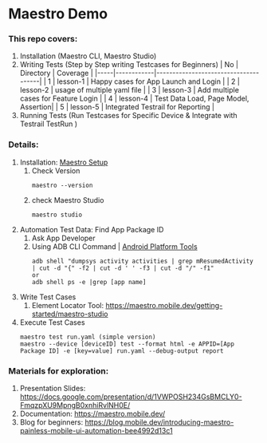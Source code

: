 # Maestro Demo

### This repo covers:
1. Installation (Maestro CLI, Maestro Studio)
2. Writing Tests (Step by Step writing Testcases for Beginners)
    |  No | Directory  |  Coverage                            |
    |-----|------------|--------------------------------------|
    | 1   | lesson-1   | Happy cases for App Launch and Login |
    | 2   | lesson-2   | usage of multiple yaml file          |
    | 3   | lesson-3   | Add multiple cases for Feature Login |
    | 4   | lesson-4   | Test Data Load, Page Model, Assertion|
    | 5   | lesson-5   | Integrated Testrail for Reporting    |
3. Running Tests (Run Testcases for Specific Device & Integrate with Testrail TestRun )

### Details:
1. Installation: [Maestro Setup](https://maestro.mobile.dev/getting-started/installing-maestro)
    1. Check Version 
        ```
        maestro --version
        ```
    2. check Maestro Studio
        ```
        maestro studio
        ```
2. Automation Test Data: Find App Package ID
    1. Ask App Developer
    2. Using ADB CLI Command | [Android Platform Tools](https://developer.android.com/tools/releases/platform-tools)
        ```
        adb shell "dumpsys activity activities | grep mResumedActivity | cut -d "{" -f2 | cut -d ' ' -f3 | cut -d "/" -f1"
        or
        adb shell ps -e |grep [app name]
        ```
3. Write Test Cases
    1. Element Locator Tool: https://maestro.mobile.dev/getting-started/maestro-studio
4. Execute Test Cases
    ```
    maestro test run.yaml (simple version)
    maestro --device [deviceID] test --format html -e APPID=[App Package ID] -e [key=value] run.yaml --debug-output report
    ```

### Materials for exploration:
1. Presentation Slides: https://docs.google.com/presentation/d/1VWPOSH234GsBMCLY0-FmqzpXU9MpngB0xnhiRvlNH0E/
2. Documentation: https://maestro.mobile.dev/
3. Blog for beginners: https://blog.mobile.dev/introducing-maestro-painless-mobile-ui-automation-bee4992d13c1
